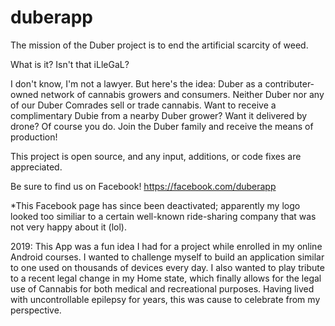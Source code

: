 # duberapp

The mission of the Duber project is to end the artificial scarcity of weed.

What is it? Isn't that iLleGaL?

I don't know, I'm not a lawyer. But here's the idea: Duber as a contributer-owned network of cannabis growers and consumers. Neither Duber nor any of our Duber Comrades sell or trade cannabis. Want to receive a complimentary Dubie from a nearby Duber grower? Want it delivered by drone? Of course you do. Join the Duber family and receive the means of production! 

This project is open source, and any input, additions, or code fixes are appreciated. 

Be sure to find us on Facebook! https://facebook.com/duberapp

*This Facebook page has since been deactivated; apparently my logo looked too similiar to a certain well-known ride-sharing company that was not very happy about it (lol).


2019: This App was a fun idea I had for a project while enrolled in my online Android courses. I wanted to challenge myself to build an application similar to one used on thousands of devices every day. I also wanted to play tribute to a recent legal change in my Home state, which finally allows for the legal use of Cannabis for both medical and recreational purposes. Having lived with uncontrollable epilepsy for years, this was cause to celebrate from my perspective. 

